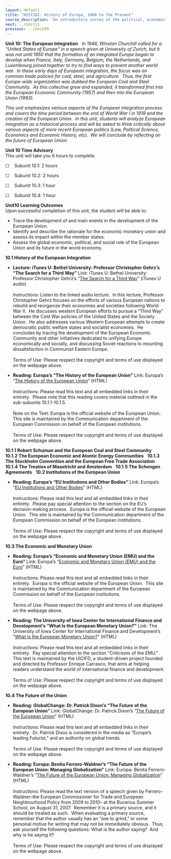 ```yaml
---
layout: default
title: "HIST202: History of Europe, 1800 to the Present"
course_description: "An introductory survey of the political, economic, social, religious, and intellectual history of Europe, from the 1800s to the present, with particular emphasis on primary-source interpretation."
next: ../Unit11
previous: ../Unit09
---
```

**Unit 10: The European Integration** <span id="10"></span> 
*In 1946, Winston Churchill called for a “United States of Europe” in a
speech given at University of Zurich, but it was not until 1950 that the
formation of an integrated Europe began to develop when France, Italy,
Germany, Belgium, the Netherlands, and Luxembourg joined together to try
to find ways to prevent another world war.  In these early days of
European integration, the focus was on common trade policies for coal,
steel, and agriculture.  Thus, the first Europe-wide organization was
dubbed the European Coal and Steel Community.  As this collective grew
and expanded, it transformed first into the European Economic Community
(1957) and then into the European Union (1993).*  
  
 *This unit emphasizes various aspects of the European integration
process and covers the time period between the end of World War I in
1919 and the creation of the European Union.  In this unit, students
will analyze European integration as a historical process and will be
asked to think critically about various aspects of more recent European
politics (Law, Political Science, Economics and Economic History, etc). 
We will conclude by reflecting on the future of European Union.*

**Unit 10 Time Advisory**  
This unit will take you 6 hours to complete.

☐    Subunit 10.1: 2 hours  
  
 ☐    Subunit 10.2: 2 hours  
  
 ☐    Subunit 10.3: 1 hour  
  
 ☐    Subunit 10.4: 1 hour

**Unit10 Learning Outcomes**  
Upon successful completion of this unit, the student will be able to:

-   Trace the development of and main events in the development of the
    European Union.
-   Identify and describe the rationale for the economic monetary union
    and assess its impact within the member states.
-   Assess the global economic, political, and social role of the
    European Union and its future in the world economy.

**10.1 History of the European Integration** <span id="10.1"></span> 
-   **Lecture: iTunes U: Bethel University: Professor Christopher
    Gehrz’s “The Search for a Third Way”**
    Link: iTunes U: Bethel University: Professor Christopher
    Gehrz’s “[The Search for a Third
    Way](http://deimos3.apple.com/WebObjects/Core.woa/Browse/bethel.edu.1352690460.01352690468.1798083147?i=1968494896)”
    (iTunes U audio)  
        
     Instructions: Listen to the linked audio lecture.  In this lecture,
    Professor Christopher Gehrz focuses on the efforts of various
    European nations to rebuild and reorganize their economies and
    societies following World War II.  He discusses western European
    efforts to pursue a “Third Way” between the Cold War policies of the
    United States and the Society Union.  He also addresses various
    Western European attempts to create democratic public welfare states
    and socialist economies.  He concludes by tracing the development of
    the European Economic Community and other initiatives dedicated to
    unifying Europe economically and socially, and discussing Soviet
    reactions to mounting dissatisfaction in Communist Eastern Europe.  
        
     Terms of Use: Please respect the copyright and terms of use
    displayed on the webpage above.

-   **Reading: Europa’s “The History of the European Union”**
    Link: Europa’s “[The History of the European
    Union](http://europa.eu/abc/history/index_en.htm)” (HTML)  
        
     Instructions: Please read this text and all embedded links in their
    entirety.  Please note that this reading covers material outlined in
    the sub-subunits 10.1.1-10.1.5.  
        
     Note on the Text: Europa is the official website of the European
    Union.  This site is maintained by the Communication department of
    the European Commission on behalf of the European institutions.  
        
     Terms of Use: Please respect the copyright and terms of use
    displayed on the webpage above.

**10.1.1 Robert Schuman and the European Coal and Steel Community**
<span id="10.1.1"></span> 
**10.1.2 The European Economic and Atomic Energy Communities** <span
id="10.1.2"></span> 
**10.1.3 The Stockholm Convention and the European Free Trade
Association** <span id="10.1.3"></span> 
**10.1.4 The Treaties of Maastricht and Amsterdam** <span
id="10.1.4"></span> 
**10.1.5 The Schengen Agreements** <span id="10.1.5"></span> 
**10.2 Institutions of the European Union** <span id="10.2"></span> 
-   **Reading: Europa’s “EU Institutions and Other Bodies”**
    Link: Europa’s “[EU Institutions and Other
    Bodies](http://europa.eu/institutions/index_en.htm)” (HTML)  
        
     Instructions: Please read this text and all embedded links in their
    entirety.  Please pay special attention to the section on the EU’s
    decision-making process.  Europa is the official website of the
    European Union.  This site is maintained by the Communication
    department of the European Commission on behalf of the European
    institutions.  
        
     Terms of Use: Please respect the copyright and terms of use
    displayed on the webpage above.

**10.3 The Economic and Monetary Union** <span id="10.3"></span> 
-   **Reading: Europa’s “Economic and Monetary Union (EMU) and the
    Euro”**
    Link: Europa’s “[Economic and Monetary Union (EMU) and the
    Euro](http://europa.eu/abc/12lessons/lesson_7/index_en.htm)”
    (HTML)  
        
     Instructions: Please read this text and all embedded links in their
    entirety.  Europa is the official website of the European Union. 
    This site is maintained by the Communication department of the
    European Commission on behalf of the European institutions.  
        
     Terms of Use: Please respect the copyright and terms of use
    displayed on the webpage above.

-   **Reading: The University of Iowa Center for International Finance
    and Development’s “What Is the European Monetary Union?”**
    Link: The University of Iowa Center for International Finance and
    Development’s “[What Is the European Monetary
    Union?](http://ebook.law.uiowa.edu/ebook/faqs/what-is-the-european-monetary-union)”
    (HTML)  
        
     Instructions: Please read this text and all embedded links in their
    entirety.  Pay special attention to the section “Criticisms of the
    EMU.”  This text is maintained by the UICIFD, a student-driven
    project founded and directed by Professor Enrique Carrasco, that
    aims at helping readers understand the world of international
    finance and development.  
        
     Terms of Use: Please respect the copyright and terms of use
    displayed on the webpage above.

**10.4 The Future of the Union** <span id="10.4"></span> 
-   **Reading: GlobalChange: Dr. Patrick Dixon’s “The Future of the
    European Union”**
    Link: GlobalChange: Dr. Patrick Dixon’s “[The Future of the European
    Union](http://www.globalchange.com/futureeurope.htm)” (HTML)  
        
     Instructions: Please read this text and all embedded links in their
    entirety.  Dr. Patrick Dixos is considered in the media as “Europe’s
    leading Futurist,” and an authority on global trends.  
        
     Terms of Use: Please respect the copyright and terms of use
    displayed on the webpage above.

-   **Reading: Europa: Benita Ferrero-Waldner’s “The Future of the
    European Union: Managing Globalization”**
    Link: Europa: Benita Ferrero-Waldner’s “[The Future of the European
    Union: Managing
    Globalization](http://europa.eu/rapid/pressReleasesAction.do?reference=SPEECH/07/503&format=HTML&aged=0&language=EN&guiLanguage=en)”
    (HTML)  
        
     Instructions: Please read the text version of a speech given by
    Ferrero-Waldner–the European Commissioner for Trade and European
    Neighbourhood Policy from 2009 to 2010– at the Bucerius Summer
    School, on August 31, 2007.  Remember it is a primary source, and it
    should be treated as such.  When evaluating a primary source,
    remember that the author usually has an “axe to grind,” or some
    personal motive for writing that may not be immediately obvious. 
    Thus, ask yourself the following questions: What is the author
    saying?  And why is he saying it?  
        
     Terms of Use: Please respect the copyright and terms of use
    displayed on the webpage above.


